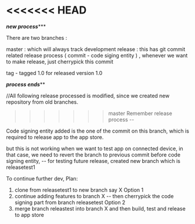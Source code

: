 <<<<<<< HEAD
=======


*****new process********

There are two branches :

master : which will always track development
release : this has git commit related  release process ( commit - code siging entity ) , whenever we want to make release, just cherrypick this commit 

tag -  tagged 1.0 for released version 1.0

*****process ends*******


//All following release processed is modified, since we created new repository from old branches. 

>>>>>>> master
Remember release process --

Code signing entity added is the one of the commit on this branch,  which is required to release app to the app store.

but this is not working when we want to test app on connected device, in that case, we need to revert the branch to previous commit before code signing entity,
-- for testing future release, created new branch which is releasetest1

To continue further dev, Plan:

1. clone from releasetest1 to new branch say X
Option 1
2. continue adding features to branch X -- then cherrypick the code signing part from branch releasetest
Option 2
3. merge branch releastest into branch X and then build, test and release to app store

